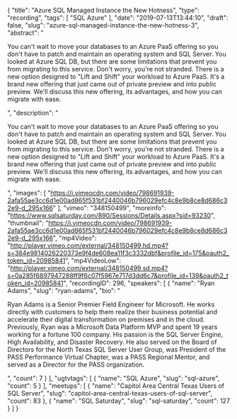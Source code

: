 {
  "title": "Azure SQL Managed Instance the New Hotness",
  "type": "recording",
  "tags": [
    "SQL Azure"
  ],
  "date": "2019-07-13T13:44:10",
  "draft": false,
  "slug": "azure-sql-managed-instance-the-new-hotness-3",
  "abstract": "<p>You can't wait to move your databases to an Azure PaaS offering so you don't have to patch and maintain an operating system and SQL Server.  You looked at Azure SQL DB, but there are some limitations that prevent you from migrating to this service. Don't worry, you're not stranded.  There is a new option designed to \"Lift and Shift\" your workload to Azure PaaS.  It's a brand new offering that just came out of private preview and into public preview.  We'll discuss this new offering, its advantages, and how you can migrate with ease. </p>",
  "description": "<p>You can't wait to move your databases to an Azure PaaS offering so you don't have to patch and maintain an operating system and SQL Server.  You looked at Azure SQL DB, but there are some limitations that prevent you from migrating to this service. Don't worry, you're not stranded.  There is a new option designed to \"Lift and Shift\" your workload to Azure PaaS.  It's a brand new offering that just came out of private preview and into public preview.  We'll discuss this new offering, its advantages, and how you can migrate with ease. </p>",
  "images": [
    "https://i.vimeocdn.com/video/798691939-2afa55ae3cc6d1e00ad865f531bf2440046b796029efc4c8e9b8ce8d686c32e9-d_295x166"
  ],
  "vimeo": "348150499",
  "moreinfo": "https://www.sqlsaturday.com/890/Sessions/Details.aspx?sid=93230",
  "thumbnail": "https://i.vimeocdn.com/video/798691939-2afa55ae3cc6d1e00ad865f531bf2440046b796029efc4c8e9b8ce8d686c32e9-d_295x166",
  "mp4Video": "http://player.vimeo.com/external/348150499.hd.mp4?s=384e9814026220373e9f4de608ea11f3c3332dbf&profile_id=175&oauth2_token_id=20985841",
  "mp4VideoLow": "http://player.vimeo.com/external/348150499.sd.mp4?s=0a285f6897947288ff9f6c07f5967e717d3dd6c7&profile_id=139&oauth2_token_id=20985841",
  "recordingID": 296,
  "speakers": [
    {
      "name": "Ryan Adams",
      "slug": "ryan-adams",
      "bio": "<p>Ryan Adams is a Senior Premier Field Engineer for Microsoft.  He works directly with customers to help them realize their business potential and accelerate their digital transformation on premises and in the cloud. Previously, Ryan was a Microsoft Data Platform MVP and spent 19 years working for a fortune 100 company.  His passion is the SQL Server Engine, High Availability, and Disaster Recovery. He also served on the Board of Directors for the North Texas SQL Server User Group, was President of the PASS Performance Virtual Chapter, was a PASS Regional Mentor, and served as a Director for the PASS organization.</p>",
      "count": 7
    }
  ],
  "ugtvtags": [
    {
      "name": "SQL Azure",
      "slug": "sql-azure",
      "count": 5
    }
  ],
  "meetups": [
    {
      "name": "Capitol Area Central Texas Users of SQL Server",
      "slug": "capitol-area-central-texas-users-of-sql-server",
      "count": 83
    },
    {
      "name": "SQL Saturday",
      "slug": "sql-saturday",
      "count": 127
    }
  ]
}